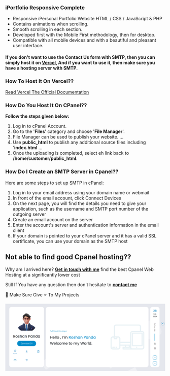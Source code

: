 ### iPortfolio Responsive Complete

- Responsive iPersonal Portfolio Website HTML / CSS / JavaScript & PHP
- Contains animations when scrolling.
- Smooth scrolling in each section.
- Developed first with the Mobile First methodology, then for desktop.
- Compatible with all mobile devices and with a beautiful and pleasant user interface.

#### If you don't want to use the Contact Us form with SMTP, then you can simply host it on [Vercel](https://vercel.com/), And if you want to use it, then make sure you have a hosting server with SMTP.

### How To Host It On Vercel??
[Read Vercel The Official Documentation](https://vercel.com/docs)


### How Do You Host It On CPanel??
**Follow the steps given below:**

1.  Log in to cPanel Account.
2.  Go to the '**Files**' category and choose '**File Manager**'.
3.  File Manager can be used to publish your website. ...
4.  Use **public_html** to publish any additional source files including '**index.html** ...
5.  Once the uploading is completed, select eh link back to **/home/customer/public_html**.

### How Do I Create an SMTP Server in Cpanel??
Here are some steps to set up SMTP in cPanel:

1.  Log in to your email address using your domain name or webmail
2.  In front of the email account, click Connect Devices
3.  On the next page, you will find the details you need to give your application, such as the username and SMTP port number of the outgoing server
4.  Create an email account on the server
5.  Enter the account's server and authentication information in the email client
6.  If your domain is pointed to your cPanel server and it has a valid SSL certificate, you can use your domain as the SMTP host

## Not able to find good Cpanel hosting??
Why am I arrived here? [**Get in touch with me**](mailto:contact@roshandevs.com) find the best Cpanel Web Hosting at a significantly lower cost

Still If You have any question then don't hesitate to [**contact me**](mailto:contact@roshandevs.com)

💙 Make Sure Give ⭐ To My Projects

![preview img](/preview.png)